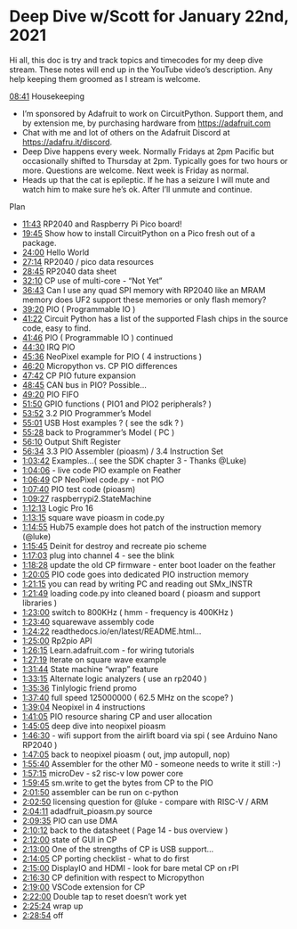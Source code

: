 # Deep Dive w/Scott for January 22nd, 2021


Hi all, this doc is try and track topics and timecodes for my deep dive stream. These notes will end up in the YouTube video’s description. Any help keeping them groomed as I stream is welcome.


[08:41](https://www.youtube.com/watch?v=LXAwW2IYT7o&t=521) Housekeeping
* I’m sponsored by Adafruit to work on CircuitPython. Support them, and by extension me, by purchasing hardware from https://adafruit.com
* Chat with me and lot of others on the Adafruit Discord at https://adafru.it/discord.
* Deep Dive happens every week. Normally Fridays at 2pm Pacific but occasionally shifted to Thursday at 2pm. Typically goes for two hours or more. Questions are welcome. Next week is Friday as normal.
* Heads up that the cat is epileptic. If he has a seizure I will mute and watch him to make sure he’s ok. After I’ll unmute and continue.


Plan
* [11:43](https://www.youtube.com/watch?v=LXAwW2IYT7o&t=703) RP2040 and Raspberry Pi Pico board!
* [19:45](https://www.youtube.com/watch?v=LXAwW2IYT7o&t=1185) Show how to install CircuitPython on a Pico fresh out of a package.
* [24:00](https://www.youtube.com/watch?v=LXAwW2IYT7o&t=1440) Hello World
* [27:14](https://www.youtube.com/watch?v=LXAwW2IYT7o&t=1634) RP2040 / pico data resources
* [28:45](https://www.youtube.com/watch?v=LXAwW2IYT7o&t=1725) RP2040 data sheet
* [32:10](https://www.youtube.com/watch?v=LXAwW2IYT7o&t=1930) CP use of multi-core - “Not Yet”
* [36:43](https://www.youtube.com/watch?v=LXAwW2IYT7o&t=2203) Can I use any quad SPI memory with RP2040 like an MRAM memory does UF2 support these memories or only flash memory?
* [39:20](https://www.youtube.com/watch?v=LXAwW2IYT7o&t=2360) PIO ( Programmable IO )
* [41:22](https://www.youtube.com/watch?v=LXAwW2IYT7o&t=2482) Circuit Python has a list of the supported Flash chips in the source code, easy to find.
* [41:46](https://www.youtube.com/watch?v=LXAwW2IYT7o&t=2506) PIO ( Programmable IO ) continued
* [44:30](https://www.youtube.com/watch?v=LXAwW2IYT7o&t=2670) IRQ PIO
* [45:36](https://www.youtube.com/watch?v=LXAwW2IYT7o&t=2736) NeoPixel example for PIO ( 4 instructions )
* [46:20](https://www.youtube.com/watch?v=LXAwW2IYT7o&t=2780) Micropython vs. CP PIO differences
* [47:42](https://www.youtube.com/watch?v=LXAwW2IYT7o&t=2862) CP PIO future expansion
* [48:45](https://www.youtube.com/watch?v=LXAwW2IYT7o&t=2925) CAN bus in PIO?  Possible…
* [49:20](https://www.youtube.com/watch?v=LXAwW2IYT7o&t=2960) PIO FIFO
* [51:50](https://www.youtube.com/watch?v=LXAwW2IYT7o&t=3110) GPIO functions ( PIO1 and PIO2 peripherals? )
* [53:52](https://www.youtube.com/watch?v=LXAwW2IYT7o&t=3232) 3.2 PIO Programmer’s Model
* [55:01](https://www.youtube.com/watch?v=LXAwW2IYT7o&t=3301)  USB Host examples ?  ( see the sdk ? )
* [55:28](https://www.youtube.com/watch?v=LXAwW2IYT7o&t=3328)  back to Programmer’s Model  ( PC )
* [56:10](https://www.youtube.com/watch?v=LXAwW2IYT7o&t=3370) Output Shift Register
* [56:34](https://www.youtube.com/watch?v=LXAwW2IYT7o&t=3394) 3.3 PIO Assembler (pioasm) / 3.4 Instruction Set
* [1:03:42](https://www.youtube.com/watch?v=LXAwW2IYT7o&t=3822) Examples…( see the SDK chapter 3  - Thanks @Luke)
* [1:04:06](https://www.youtube.com/watch?v=LXAwW2IYT7o&t=3846) - live code PIO example on Feather
* [1:06:49](https://www.youtube.com/watch?v=LXAwW2IYT7o&t=4009) CP NeoPixel code.py - not PIO
* [1:07:40](https://www.youtube.com/watch?v=LXAwW2IYT7o&t=4060) PIO test code (pioasm)
* [1:09:27](https://www.youtube.com/watch?v=LXAwW2IYT7o&t=4167) raspberrypi2.StateMachine
* [1:12:13](https://www.youtube.com/watch?v=LXAwW2IYT7o&t=4333) Logic Pro 16
* [1:13:15](https://www.youtube.com/watch?v=LXAwW2IYT7o&t=4395) square wave pioasm in code.py
* [1:14:55](https://www.youtube.com/watch?v=LXAwW2IYT7o&t=4495) Hub75 example does hot patch of the instruction memory (@luke)
* [1:15:45](https://www.youtube.com/watch?v=LXAwW2IYT7o&t=4545) Deinit for destroy and recreate pio scheme
* [1:17:03](https://www.youtube.com/watch?v=LXAwW2IYT7o&t=4623) plug into channel 4 - see the blink
* [1:18:28](https://www.youtube.com/watch?v=LXAwW2IYT7o&t=4708) update the old CP firmware - enter boot loader on the feather
* [1:20:05](https://www.youtube.com/watch?v=LXAwW2IYT7o&t=4805)  PIO code goes into dedicated PIO instruction memory
* [1:21:15](https://www.youtube.com/watch?v=LXAwW2IYT7o&t=4875) you can read by writing PC and reading out SMx_INSTR
* [1:21:49](https://www.youtube.com/watch?v=LXAwW2IYT7o&t=4909) loading code.py into cleaned board ( pioasm and support libraries )
* [1:23:00](https://www.youtube.com/watch?v=LXAwW2IYT7o&t=4980) switch to 800KHz  ( hmm - frequency is 400KHz )
* [1:23:40](https://www.youtube.com/watch?v=LXAwW2IYT7o&t=5020) squarewave assembly code
* [1:24:22](https://www.youtube.com/watch?v=LXAwW2IYT7o&t=5062) readthedocs.io/en/latest/README.html…
* [1:25:00](https://www.youtube.com/watch?v=LXAwW2IYT7o&t=5100) Rp2pio API
* [1:26:15](https://www.youtube.com/watch?v=LXAwW2IYT7o&t=5175) Learn.adafruit.com - for wiring tutorials
* [1:27:19](https://www.youtube.com/watch?v=LXAwW2IYT7o&t=5239) Iterate on square wave example
* [1:31:44](https://www.youtube.com/watch?v=LXAwW2IYT7o&t=5504) State machine “wrap” feature
* [1:33:15](https://www.youtube.com/watch?v=LXAwW2IYT7o&t=5595) Alternate logic analyzers ( use an rp2040 )
* [1:35:36](https://www.youtube.com/watch?v=LXAwW2IYT7o&t=5736) Tinlylogic friend promo
* [1:37:40](https://www.youtube.com/watch?v=LXAwW2IYT7o&t=5860) full speed 125000000   ( 62.5 MHz on the scope? )
* [1:39:04](https://www.youtube.com/watch?v=LXAwW2IYT7o&t=5944) Neopixel in 4 instructions
* [1:41:05](https://www.youtube.com/watch?v=LXAwW2IYT7o&t=6065) PIO resource sharing CP and user allocation
* [1:45:05](https://www.youtube.com/watch?v=LXAwW2IYT7o&t=6305) deep dive into neopixel pioasm
* [1:46:30](https://www.youtube.com/watch?v=LXAwW2IYT7o&t=6390) - wifi support from the airlift board via spi ( see Arduino Nano RP2040 )
* [1:47:05](https://www.youtube.com/watch?v=LXAwW2IYT7o&t=6425) back to neopixel pioasm ( out, jmp autopull, nop)
* [1:55:40](https://www.youtube.com/watch?v=LXAwW2IYT7o&t=6940) Assembler for the other M0 - someone needs to write it still :-)
* [1:57:15](https://www.youtube.com/watch?v=LXAwW2IYT7o&t=7035) microDev - s2 risc-v low power core
* [1:59:45](https://www.youtube.com/watch?v=LXAwW2IYT7o&t=7185) sm.write to get the bytes from CP to the PIO
* [2:01:50](https://www.youtube.com/watch?v=LXAwW2IYT7o&t=7310) assembler can be run on c-python
* [2:02:50](https://www.youtube.com/watch?v=LXAwW2IYT7o&t=7370) licensing question for @luke - compare with RISC-V / ARM
* [2:04:11](https://www.youtube.com/watch?v=LXAwW2IYT7o&t=7451)  adadfruit_pioasm.py source
* [2:09:35](https://www.youtube.com/watch?v=LXAwW2IYT7o&t=7775) PIO can use DMA
* [2:10:12](https://www.youtube.com/watch?v=LXAwW2IYT7o&t=7812) back to the datasheet ( Page 14 - bus overview )
* [2:12:00](https://www.youtube.com/watch?v=LXAwW2IYT7o&t=7920) state of GUI in CP
* [2:13:00](https://www.youtube.com/watch?v=LXAwW2IYT7o&t=7980) One of the strengths of CP is USB support…
* [2:14:05](https://www.youtube.com/watch?v=LXAwW2IYT7o&t=8045) CP porting checklist - what to do first
* [2:15:00](https://www.youtube.com/watch?v=LXAwW2IYT7o&t=8100) DisplayIO and HDMI - look for bare metal CP on rPI
* [2:16:30](https://www.youtube.com/watch?v=LXAwW2IYT7o&t=8190) CP definition with respect to Micropython
* [2:19:00](https://www.youtube.com/watch?v=LXAwW2IYT7o&t=8340) VSCode extension for CP
* [2:22:00](https://www.youtube.com/watch?v=LXAwW2IYT7o&t=8520) Double tap to reset doesn’t work yet
* [2:25:24](https://www.youtube.com/watch?v=LXAwW2IYT7o&t=8724) wrap up
* [2:28:54](https://www.youtube.com/watch?v=LXAwW2IYT7o&t=8934) off
